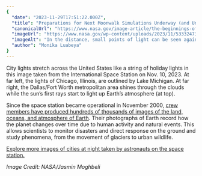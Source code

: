 ```yaml
---
{
  "date": "2023-11-29T17:51:22.000Z",
  "title": "Preparations for Next Moonwalk Simulations Underway (and Underwater)",
  "canonicalUrl": "https://www.nasa.gov/image-article/the-beginnings-of-a-sunrise/",
  "imageUrl": "https://www.nasa.gov/wp-content/uploads/2023/11/53332473614-7e5c400698-o.jpg",
  "imageAlt": "In the distance, small points of light can be seen against the darkness of space. The sun's rays peek over Earth, creating a blue haze tinged with orange. On Earth, the city lights of Chicago, Illinois, (far left) and the Dallas/Fort Worth metropolitan area (far right) shine.",
  "author": "Monika Luabeya"
}
---
```


City lights stretch across the United States like a string of holiday lights in this image taken from the International Space Station on Nov. 10, 2023. At far left, the lights of Chicago, Illinois, are outlined by Lake Michigan. At far right, the Dallas/Fort Worth metropolitan area shines through the clouds while the sun’s first rays start to light up Earth’s atmosphere (at top).

Since the space station became operational in November 2000, [crew members have produced hundreds of thousands of images of the land, oceans, and atmosphere of Earth](https://www.nasa.gov/mission_pages/station/research/station-science-101/earth-observation/). Their photographs of Earth record how the planet changes over time due to human activity and natural events. This allows scientists to monitor disasters and direct response on the ground and study phenomena, from the movement of glaciers to urban wildlife.

[Explore more images of cities at night taken by astronauts on the space station.](https://www.flickr.com/photos/nasa2explore/albums/72157715276332203)

_Image Credit: NASA/Jasmin Moghbeli_
